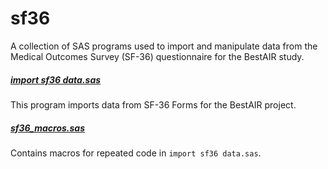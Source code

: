 sf36
======
A collection of SAS programs used to import and manipulate data from the Medical Outcomes Survey (SF-36) questionnaire for the BestAIR study.

##### [import sf36 data.sas](https://github.com/sleepepi/bestair-sas/blob/master/sf36/import%20sf36%20data.sas)  
This program imports data from SF-36 Forms for the BestAIR project.  

##### [sf36_macros.sas](https://github.com/sleepepi/bestair-sas/blob/master/sf36/sf36_macros.sas)
Contains macros for repeated code in `import sf36 data.sas`.
